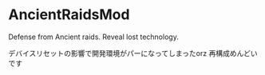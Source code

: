 # AncientRaidsMod
Defense from Ancient raids. Reveal lost technology.

デバイスリセットの影響で開発環境がパーになってしまったorz
再構成めんどいです
